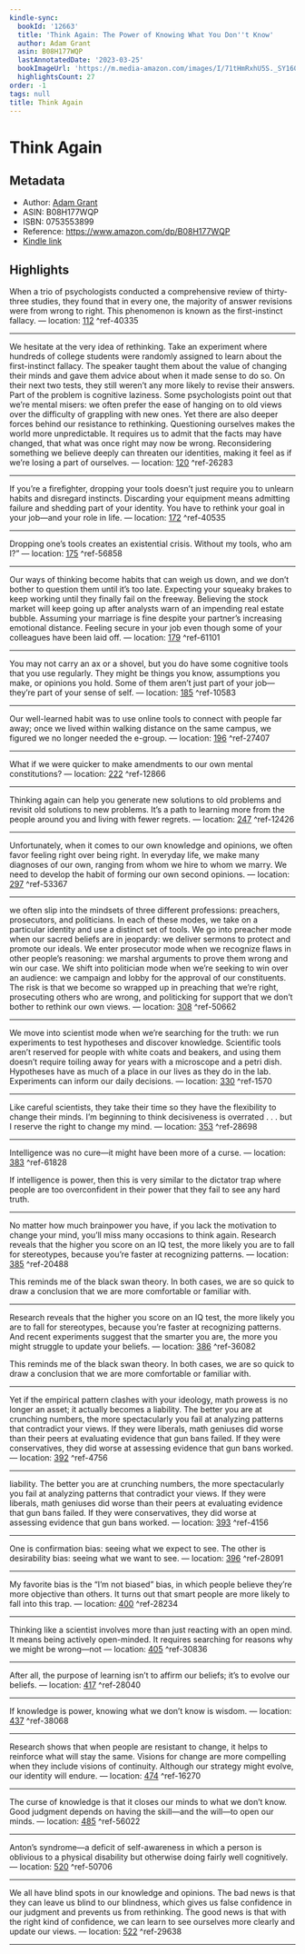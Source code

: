 ```yaml
---
kindle-sync:
  bookId: '12663'
  title: 'Think Again: The Power of Knowing What You Don''t Know'
  author: Adam Grant
  asin: B08H177WQP
  lastAnnotatedDate: '2023-03-25'
  bookImageUrl: 'https://m.media-amazon.com/images/I/71tHmRxhU5S._SY160.jpg'
  highlightsCount: 27
order: -1
tags: null
title: Think Again
---
```


# Think Again

## Metadata

* Author: [Adam Grant](https://www.amazon.com/Adam-Grant/e/B00ATUAAWE/ref=dp_byline_cont_ebooks_1)
* ASIN: B08H177WQP
* ISBN: 0753553899
* Reference: https://www.amazon.com/dp/B08H177WQP
* [Kindle link](kindle://book?action=open&asin=B08H177WQP)

## Highlights

When a trio of psychologists conducted a comprehensive review of thirty-three studies, they found that in every one, the majority of answer revisions were from wrong to right. This phenomenon is known as the first-instinct fallacy. — location: [112](kindle://book?action=open&asin=B08H177WQP&location=112) ^ref-40335

---
We hesitate at the very idea of rethinking. Take an experiment where hundreds of college students were randomly assigned to learn about the first-instinct fallacy. The speaker taught them about the value of changing their minds and gave them advice about when it made sense to do so. On their next two tests, they still weren’t any more likely to revise their answers. Part of the problem is cognitive laziness. Some psychologists point out that we’re mental misers: we often prefer the ease of hanging on to old views over the difficulty of grappling with new ones. Yet there are also deeper forces behind our resistance to rethinking. Questioning ourselves makes the world more unpredictable. It requires us to admit that the facts may have changed, that what was once right may now be wrong. Reconsidering something we believe deeply can threaten our identities, making it feel as if we’re losing a part of ourselves. — location: [120](kindle://book?action=open&asin=B08H177WQP&location=120) ^ref-26283

---

If you’re a firefighter, dropping your tools doesn’t just require you to unlearn habits and disregard instincts. Discarding your equipment means admitting failure and shedding part of your identity. You have to rethink your goal in your job—and your role in life. — location: [172](kindle://book?action=open&asin=B08H177WQP&location=172) ^ref-40535

---
Dropping one’s tools creates an existential crisis. Without my tools, who am I?” — location: [175](kindle://book?action=open&asin=B08H177WQP&location=175) ^ref-56858

---
Our ways of thinking become habits that can weigh us down, and we don’t bother to question them until it’s too late. Expecting your squeaky brakes to keep working until they finally fail on the freeway. Believing the stock market will keep going up after analysts warn of an impending real estate bubble. Assuming your marriage is fine despite your partner’s increasing emotional distance. Feeling secure in your job even though some of your colleagues have been laid off. — location: [179](kindle://book?action=open&asin=B08H177WQP&location=179) ^ref-61101

---
You may not carry an ax or a shovel, but you do have some cognitive tools that you use regularly. They might be things you know, assumptions you make, or opinions you hold. Some of them aren’t just part of your job—they’re part of your sense of self. — location: [185](kindle://book?action=open&asin=B08H177WQP&location=185) ^ref-10583

---
Our well-learned habit was to use online tools to connect with people far away; once we lived within walking distance on the same campus, we figured we no longer needed the e-group. — location: [196](kindle://book?action=open&asin=B08H177WQP&location=196) ^ref-27407

---
What if we were quicker to make amendments to our own mental constitutions? — location: [222](kindle://book?action=open&asin=B08H177WQP&location=222) ^ref-12866

---

Thinking again can help you generate new solutions to old problems and revisit old solutions to new problems. It’s a path to learning more from the people around you and living with fewer regrets. — location: [247](kindle://book?action=open&asin=B08H177WQP&location=247) ^ref-12426

---
Unfortunately, when it comes to our own knowledge and opinions, we often favor feeling right over being right. In everyday life, we make many diagnoses of our own, ranging from whom we hire to whom we marry. We need to develop the habit of forming our own second opinions. — location: [297](kindle://book?action=open&asin=B08H177WQP&location=297) ^ref-53367

---
we often slip into the mindsets of three different professions: preachers, prosecutors, and politicians. In each of these modes, we take on a particular identity and use a distinct set of tools. We go into preacher mode when our sacred beliefs are in jeopardy: we deliver sermons to protect and promote our ideals. We enter prosecutor mode when we recognize flaws in other people’s reasoning: we marshal arguments to prove them wrong and win our case. We shift into politician mode when we’re seeking to win over an audience: we campaign and lobby for the approval of our constituents. The risk is that we become so wrapped up in preaching that we’re right, prosecuting others who are wrong, and politicking for support that we don’t bother to rethink our own views. — location: [308](kindle://book?action=open&asin=B08H177WQP&location=308) ^ref-50662

---
We move into scientist mode when we’re searching for the truth: we run experiments to test hypotheses and discover knowledge. Scientific tools aren’t reserved for people with white coats and beakers, and using them doesn’t require toiling away for years with a microscope and a petri dish. Hypotheses have as much of a place in our lives as they do in the lab. Experiments can inform our daily decisions. — location: [330](kindle://book?action=open&asin=B08H177WQP&location=330) ^ref-1570

---
Like careful scientists, they take their time so they have the flexibility to change their minds. I’m beginning to think decisiveness is overrated . . . but I reserve the right to change my mind. — location: [353](kindle://book?action=open&asin=B08H177WQP&location=353) ^ref-28698

---
Intelligence was no cure—it might have been more of a curse. — location: [383](kindle://book?action=open&asin=B08H177WQP&location=383) ^ref-61828

If intelligence is power, then this is very similar to the dictator trap where people are too overconfident in their power that they fail to see any hard truth.

---

No matter how much brainpower you have, if you lack the motivation to change your mind, you’ll miss many occasions to think again. Research reveals that the higher you score on an IQ test, the more likely you are to fall for stereotypes, because you’re faster at recognizing patterns. — location: [385](kindle://book?action=open&asin=B08H177WQP&location=385) ^ref-20488

This reminds me of the black swan theory. In both cases, we are so quick to draw a conclusion that we are more comfortable or familiar with.

---
Research reveals that the higher you score on an IQ test, the more likely you are to fall for stereotypes, because you’re faster at recognizing patterns. And recent experiments suggest that the smarter you are, the more you might struggle to update your beliefs. — location: [386](kindle://book?action=open&asin=B08H177WQP&location=386) ^ref-36082

This reminds me of the black swan theory. In both cases, we are so quick to draw a conclusion that we are more comfortable or familiar with.

---
Yet if the empirical pattern clashes with your ideology, math prowess is no longer an asset; it actually becomes a liability. The better you are at crunching numbers, the more spectacularly you fail at analyzing patterns that contradict your views. If they were liberals, math geniuses did worse than their peers at evaluating evidence that gun bans failed. If they were conservatives, they did worse at assessing evidence that gun bans worked. — location: [392](kindle://book?action=open&asin=B08H177WQP&location=392) ^ref-4756

---
liability. The better you are at crunching numbers, the more spectacularly you fail at analyzing patterns that contradict your views. If they were liberals, math geniuses did worse than their peers at evaluating evidence that gun bans failed. If they were conservatives, they did worse at assessing evidence that gun bans worked. — location: [393](kindle://book?action=open&asin=B08H177WQP&location=393) ^ref-4156

---
One is confirmation bias: seeing what we expect to see. The other is desirability bias: seeing what we want to see. — location: [396](kindle://book?action=open&asin=B08H177WQP&location=396) ^ref-28091

---
My favorite bias is the “I’m not biased” bias, in which people believe they’re more objective than others. It turns out that smart people are more likely to fall into this trap. — location: [400](kindle://book?action=open&asin=B08H177WQP&location=400) ^ref-28234

---
Thinking like a scientist involves more than just reacting with an open mind. It means being actively open-minded. It requires searching for reasons why we might be wrong—not — location: [405](kindle://book?action=open&asin=B08H177WQP&location=405) ^ref-30836

---
After all, the purpose of learning isn’t to affirm our beliefs; it’s to evolve our beliefs. — location: [417](kindle://book?action=open&asin=B08H177WQP&location=417) ^ref-28040

---
If knowledge is power, knowing what we don’t know is wisdom. — location: [437](kindle://book?action=open&asin=B08H177WQP&location=437) ^ref-38068

---
Research shows that when people are resistant to change, it helps to reinforce what will stay the same. Visions for change are more compelling when they include visions of continuity. Although our strategy might evolve, our identity will endure. — location: [474](kindle://book?action=open&asin=B08H177WQP&location=474) ^ref-16270

---
The curse of knowledge is that it closes our minds to what we don’t know. Good judgment depends on having the skill—and the will—to open our minds. — location: [485](kindle://book?action=open&asin=B08H177WQP&location=485) ^ref-56022

---
Anton’s syndrome—a deficit of self-awareness in which a person is oblivious to a physical disability but otherwise doing fairly well cognitively. — location: [520](kindle://book?action=open&asin=B08H177WQP&location=520) ^ref-50706

---
We all have blind spots in our knowledge and opinions. The bad news is that they can leave us blind to our blindness, which gives us false confidence in our judgment and prevents us from rethinking. The good news is that with the right kind of confidence, we can learn to see ourselves more clearly and update our views. — location: [522](kindle://book?action=open&asin=B08H177WQP&location=522) ^ref-29638

---
